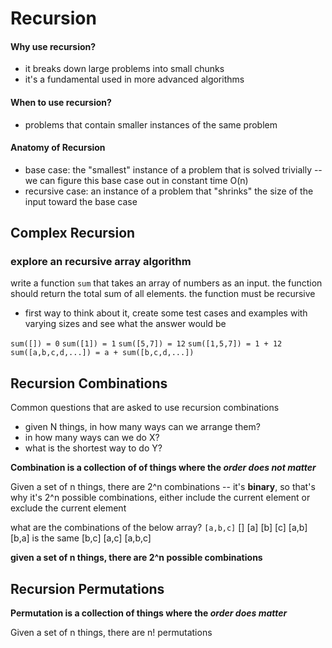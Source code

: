 # Recursion

#### Why use recursion?

- it breaks down large problems into small chunks
- it's a fundamental used in more advanced algorithms

#### When to use recursion?

- problems that contain smaller instances of the same problem

#### Anatomy of Recursion

- base case: the "smallest" instance of a problem that is solved trivially -- we can figure this base case out in constant time O(n)
- recursive case: an instance of a problem that "shrinks" the size of the input toward the base case

## Complex Recursion

### explore an recursive array algorithm

write a function `sum` that takes an array of numbers as an input. the function should return the total sum of all elements. the function must be recursive

- first way to think about it, create some test cases and examples with varying sizes and see what the answer would be

`sum([]) = 0`
`sum([1]) = 1`
`sum([5,7]) = 12`
`sum([1,5,7]) = 1 + 12`
`sum([a,b,c,d,...]) = a + sum([b,c,d,...])`

## Recursion Combinations

Common questions that are asked to use recursion combinations

- given N things, in how many ways can we arrange them?
- in how many ways can we do X?
- what is the shortest way to do Y?

**Combination is a collection of of things where the _order does not matter_**

Given a set of n things, there are 2^n combinations -- it's **binary**, so that's why it's 2^n possible combinations, either include the current element or exclude the current element

what are the combinations of the below array?
`[a,b,c]`
[]
[a]
[b]
[c]
[a,b] [b,a] is the same
[b,c]
[a,c]
[a,b,c]

**given a set of n things, there are 2^n possible combinations**

## Recursion Permutations

**Permutation is a collection of things where the _order does matter_**

Given a set of n things, there are n! permutations
